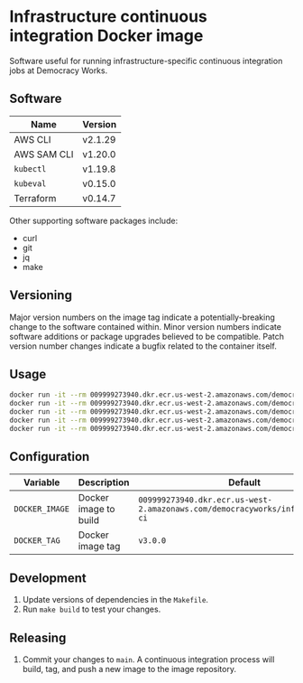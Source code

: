 # Infrastructure continuous integration Docker image

Software useful for running infrastructure-specific continuous integration jobs
at Democracy Works.

## Software

| Name | Version |
| --- | --- |
| AWS CLI | v2.1.29 |
| AWS SAM CLI | v1.20.0 |
| `kubectl` | v1.19.8 |
| `kubeval` | v0.15.0 |
| Terraform | v0.14.7 |

Other supporting software packages include:

- curl
- git
- jq
- make

## Versioning

Major version numbers on the image tag indicate a potentially-breaking change to
the software contained within. Minor version numbers indicate software additions
or package upgrades believed to be compatible. Patch version number changes
indicate a bugfix related to the container itself.

## Usage

```sh
docker run -it --rm 009999273940.dkr.ecr.us-west-2.amazonaws.com/democracyworks/infrastructure-ci aws --version
docker run -it --rm 009999273940.dkr.ecr.us-west-2.amazonaws.com/democracyworks/infrastructure-ci kubectl version --client
docker run -it --rm 009999273940.dkr.ecr.us-west-2.amazonaws.com/democracyworks/infrastructure-ci kubeval --version
docker run -it --rm 009999273940.dkr.ecr.us-west-2.amazonaws.com/democracyworks/infrastructure-ci terraform version
docker run -it --rm 009999273940.dkr.ecr.us-west-2.amazonaws.com/democracyworks/infrastructure-ci sam --version
```

## Configuration

| Variable | Description | Default |
| --- | --- | --- |
| `DOCKER_IMAGE` | Docker image to build | `009999273940.dkr.ecr.us-west-2.amazonaws.com/democracyworks/infrastructure-ci` |
| `DOCKER_TAG` | Docker image tag | `v3.0.0` |

## Development

1. Update versions of dependencies in the `Makefile`.
2. Run `make build` to test your changes.

## Releasing

1. Commit your changes to `main`. A continuous integration process will build,
   tag, and push a new image to the image repository.
